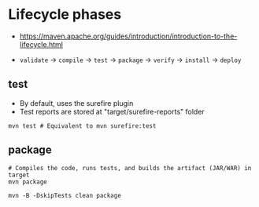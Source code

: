 # Lifecycle phases

- <https://maven.apache.org/guides/introduction/introduction-to-the-lifecycle.html>

- `validate` → `compile` → `test` → `package` → `verify` → `install` → `deploy`

## test

- By default, uses the surefire plugin
- Test reports are stored at "target/surefire-reports" folder

```shell
mvn test # Equivalent to mvn surefire:test
```

## package

```shell
# Compiles the code, runs tests, and builds the artifact (JAR/WAR) in target
mvn package

mvn -B -DskipTests clean package
```
